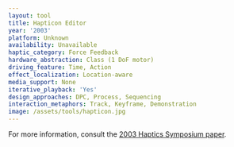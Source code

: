 ```yaml
---
layout: tool
title: Hapticon Editor
year: '2003'
platform: Unknown
availability: Unavailable
haptic_category: Force Feedback
hardware_abstraction: Class (1 DoF motor)
driving_feature: Time, Action
effect_localization: Location-aware
media_support: None
iterative_playback: 'Yes'
design_approaches: DPC, Process, Sequencing
interaction_metaphors: Track, Keyframe, Demonstration
image: /assets/tools/hapticon.jpg
---
```

For more information, consult the [2003 Haptics Symposium paper](https://doi.org/10.1109/HAPTIC.2003.1191310).
